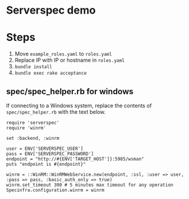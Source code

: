 # Serverspec demo

# Steps

1. Move `example_roles.yaml` to `roles.yaml`
1. Replace IP with IP or hostname in `roles.yaml`
1. `bundle install`
1. `bundle exec rake acceptance`

## spec/spec_helper.rb for windows

If connecting to a Windows system, replace the contents of
`spec/spec_helper.rb` with the text below.

```
require 'serverspec'
require 'winrm'

set :backend, :winrm

user = ENV['SERVERSPEC_USER']
pass = ENV['SERVERSPEC_PASSWORD']
endpoint = "http://#{ENV['TARGET_HOST']}:5985/wsman"
puts "endpoint is #{endpoint}"

winrm = ::WinRM::WinRMWebService.new(endpoint, :ssl, :user => user,
:pass => pass, :basic_auth_only => true)
winrm.set_timeout 300 # 5 minutes max timeout for any operation
Specinfra.configuration.winrm = winrm
```
